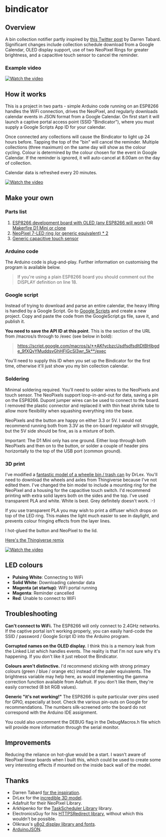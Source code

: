 # bindicator
## Overview
A bin collection notifier partly inspired by [this Twitter post](https://twitter.com/tarbard/status/1002464120447397888?lang=en) by Darren Tabard. Significant changes include collection schedule download from a Google Calendar, OLED display support, use of two NeoPixel Rings for greater brightness, and a capacitive touch sensor to cancel the reminder.

### Example video
[![Watch the video](https://img.youtube.com/vi/CMq2k3gbSQc/maxresdefault.jpg)](https://youtu.be/CMq2k3gbSQc)

## How it works
This is a project in two parts - simple Arduino code running on an ESP8266 handles the WiFi connection, drives the NeoPixel, and regularly downloads calendar events in JSON format from a Google Calendar. On first start it will launch a captive portal access point (SSID "Bindicator"), where you must supply a Google Scripts App ID for your calendar.  

Once connected any collections will cause the Bindicator to light up 24 hours before. Tapping the top of the "bin" will cancel the reminder. Multiple collections (three maximum) on the same day will show as the colour cycling. Colour is determined by the colour chosen for the event in Google Calendar. If the reminder is ignored, it will auto-cancel at 8.00am on the day of collection.

Calendar data is refreshed every 20 minutes.

[![Watch the video](https://img.youtube.com/vi/yja5Ed7apo8/maxresdefault.jpg)](https://youtu.be/yja5Ed7apo8)

## Make your own
### Parts list
1. [ESP8266 development board with OLED (any ESP8266 will work)](https://www.amazon.co.uk/gp/product/B076S8S6HL/ref=ox_sc_act_title_1?smid=A1QGN06QN25C35&psc=1) OR [Makerfire D1 Mini or clone](https://www.amazon.co.uk/Makerfire-NodeMcu-ESP8266-Internet-Development/dp/B07KYFZD17/ref=sr_1_1_sspa?crid=2KMR2ZYY6J68T)
2. [NeoPixel 7-LED ring (or generic equivalent) * 2](https://www.amazon.co.uk/gp/product/B07L82MSC9/ref=ox_sc_act_title_2?smid=A3TQ6TJY5HYALR&psc=1)
3. [Generic capacitive touch sensor](https://www.amazon.co.uk/ARCELI-2-5-5-5V-Capacitive-Self-Lock-Arduino/dp/B07BVN4CNH/)

### Arduino code
The Arduino code is plug-and-play. Further information on customising the program is available below.

> If you're using a plain ESP8266 board you should comment out the DISPLAY definition on line 18.

### Google script
Instead of trying to download and parse an entire calendar, the heavy lifting is handled by a Google Script. Go to [Google Scripts](https://script.google.com/home) and create a new project. Copy and paste the code from the GoogleScript.gs file, save it, and publish it.

**You need to save the API ID at this point**. This is the section of the URL from /macros/s through to /exec (see below in bold):
> https://script.google.com/macros/s/**AKfycbzcUsdfsdfsdltDtBHlbgde_9fXQvYMuddsvGhHFIGcSl3wr_5k**/exec

You'll need to supply this ID when you set up the Bindicator for the first time, otherwise it'll just show you my bin collection calendar.

### Soldering
Minimal soldering required. You'll need to solder wires to the NeoPixels and touch sensor. The NeoPixels support loop-in-and-out for data, saving a pin on the ESP8266. Dupont jumper wires can be used to connect to the board. I removed the plastic connector and replaced it with thin heat shrink tube to allow more flexibility when squashing everything into the base. 

NeoPixels and the button are happy on either 3.3 or 5V. I would not recommend running both from 3.3V as the on-board regulator will struggle, but the 5V side should be fine, as is a mixture of both.

Important: The D1 Mini only has one ground. Either loop through both NeoPixels and then on to the button, or solder a couple of header pins horizontally to the top of the USB port (common ground). 

### 3D print
I've modified a [fantastic model of a wheelie bin / trash can](https://www.thingiverse.com/thing:1935572) by DrLex. You'll need to download the wheels and axles from Thingiverse because I've not edited them. I've changed the bin model to include a mounting ring for the NeoPixel and a housing for the capacitive touch switch. I'd recommend printing with extra solid layers both on the sides and the top. I've used transparent PLA and white. White is best. Grey definitely doesn't work. :-)

If you use transparent PLA you may wish to print a diffuser which drops on top of the LED ring. This makes the light much easier to see in daylight, and prevents colour fringing effects from the layer lines.

I hot-glued the button and NeoPixel to the lid. 

[Here's the Thingiverse remix](https://www.thingiverse.com/thing:4147342)

[![Watch the video](https://img.youtube.com/vi/6T-8IIQMk4Q/maxresdefault.jpg)](https://youtu.be/6T-8IIQMk4Q)

## LED colours
* **Pulsing White**: Connecting to WiFi
* **Solid White**: Downloading calendar data
* **Magenta (at startup)**: WiFi portal running
* **Magenta**: Reminder cancelled
* **Red**: Unable to connect to WiFi

## Troubleshooting
**Can't connect to WiFi.**
The ESP8266 will only connect to 2.4GHz networks. If the captive portal isn't working properly, you can easily hard-code the SSID / password / Google Script ID into the Arduino program.

**Corrupted names on the OLED display.**
I think this is a memory leak from the Linked List which handles events. The reality is that I'm not sure why it's happening. If you don't like it just reboot the Bindicator.

**Colours aren't distinctive.**
I'd recommend sticking with strong primary colours (green / blue / orange etc) instead of the paler equivalents. The brightness variable may help here, as would implementing the gamma correction function available from Adafruit. If you don't like them, they're easily corrected (8 bit RGB values).

**Generic "it's not working!"**
The ESP8266 is quite particular over pins used for GPIO, especially at boot. Check the various pin-outs on Google for recommendations. The numbers silk-screened onto the board do not correspond with the Arduino IDE assignment. 

You could also uncomment the DEBUG flag in the DebugMacros.h file which will provide more information through the serial monitor.

## Improvements
Reducing the reliance on hot-glue would be a start. I wasn't aware of NeoPixel linear boards when I built this, which could be used to create some very interesting effects if mounted on the inside back wall of the model.

## Thanks
* Darren Tabard [for the inspiration](https://twitter.com/tarbard/status/1002464120447397888?lang=en).
* DrLex for the [incredible 3D model](https://www.thingiverse.com/thing:1935572).
* Adafruit for their NeoPixel Library.
* Arkhipenko for the [TaskScheduler Library](https://github.com/arkhipenko/TaskScheduler) library.
* ElectronicsGuy for his [HTTPSRedirect library](https://github.com/electronicsguy/ESP8266/tree/master/HTTPSRedirect), without which this wouldn't be possible.
* Olikraus's [u8g2 display library and fonts](https://github.com/olikraus/u8g2).
* [ArduinoJSON](https://arduinojson.org/).
